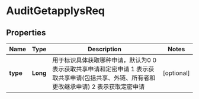 # AuditGetapplysReq

## Properties
Name | Type | Description | Notes
------------ | ------------- | ------------- | -------------
**type** | **Long** | 用于标识具体获取哪种申请，默认为0  0 表示获取共享申请和定密申请  1 表示获取共享申请(包括共享、外链、所有者和更改继承申请)  2 表示获取定密申请 |  [optional]
